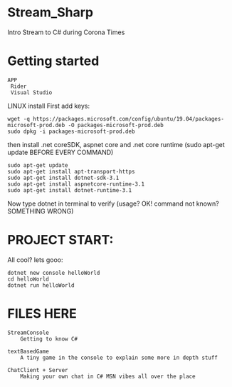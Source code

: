 # Stream_Sharp
Intro Stream to C# during Corona Times

# Getting started

	APP
	 Rider
	 Visual Studio


LINUX install
First add keys:

    wget -q https://packages.microsoft.com/config/ubuntu/19.04/packages-microsoft-prod.deb -O packages-microsoft-prod.deb
    sudo dpkg -i packages-microsoft-prod.deb

then install .net coreSDK, aspnet core and .net core runtime (sudo apt-get update BEFORE EVERY COMMAND)

    sudo apt-get update
    sudo apt-get install apt-transport-https
    sudo apt-get install dotnet-sdk-3.1
    sudo apt-get install aspnetcore-runtime-3.1
    sudo apt-get install dotnet-runtime-3.1

Now type dotnet in terminal to verify (usage? OK! command not known? SOMETHING WRONG)


# PROJECT START:
All cool? lets gooo:
   
    dotnet new console helloWorld
    cd helloWorld
    dotnet run helloWorld


# FILES HERE
	
	StreamConsole
		Getting to know C#

	textBasedGame
		A tiny game in the console to explain some more in depth stuff

	ChatClient + Server
		Making your own chat in C# MSN vibes all over the place
